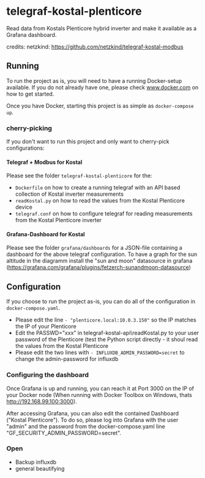 # telegraf-kostal-plenticore

Read data from Kostals Plenticore hybrid inverter and make it available as a Grafana dashboard.

credits:
netzkind: https://github.com/netzkind/telegraf-kostal-modbus


## Running

To run the project as is, you will need to have a running Docker-setup available. If you do not already have one,
please check www.docker.com on how to get started.

Once you have Docker, starting this project is as simple as `docker-compose up`.

### cherry-picking

If you don't want to run this project and only want to cherry-pick configurations:

#### Telegraf + Modbus for Kostal

Please see the folder `telegraf-kostal-plenticore` for the:
* `Dockerfile` on how to create a running telegraf with an API based collection of Kostal inverter measurements
* `readKostal.py` on how to read the values from the Kostal Plenticore device
* `telegraf.conf` on how to configure telegraf for reading measurements from the Kostal Plenticore inverter

#### Grafana-Dashboard for Kostal

Please see the folder `grafana/dashboards` for a JSON-file containing a dashboard for the above telegraf configuration.
To have a graph for the sun altitude in the diagramm install the "sun and moon" datasource in grafana (https://grafana.com/grafana/plugins/fetzerch-sunandmoon-datasource)

## Configuration

If you choose to run the project as-is, you can do all of the configuration in `docker-compose.yaml`.
* Please edit the line `- "plenticore.local:10.0.3.150"` so the IP matches the IP of your Plenticore
* Edit the PASSWD="xxx" in telegraf-kostal-api\readKostal.py to your user password of the Plenticore (test the Python script directly - it shoul read the values from the Kostal Plenticore
* Please edit the two lines with `- INFLUXDB_ADMIN_PASSWORD=secret` to change the admin-password for influxdb

### Configuring the dashboard

Once Grafana is up and running, you can reach it at Port 3000 on the IP of your Docker node (When running with Docker
Toolbox on Windows, thats http://192.168.99.100:3000).

After accessing Grafana, you can also edit the contained Dashboard ("Kostal Plenticore"). To do so, please log into
Grafana with the user "admin" and the password from the docker-compose.yaml line "GF_SECURITY_ADMIN_PASSWORD=secret".

### Open
* Backup influxdb
* general beautifying
